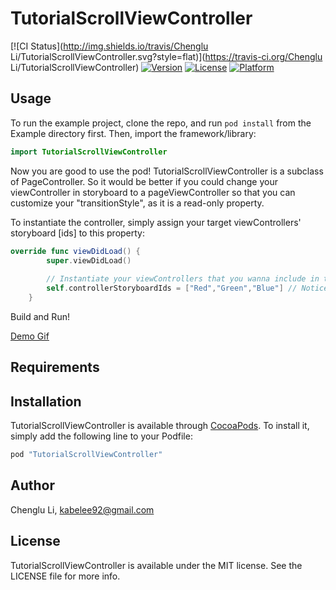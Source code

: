 # TutorialScrollViewController

[![CI Status](http://img.shields.io/travis/Chenglu Li/TutorialScrollViewController.svg?style=flat)](https://travis-ci.org/Chenglu Li/TutorialScrollViewController)
[![Version](https://img.shields.io/cocoapods/v/TutorialScrollViewController.svg?style=flat)](http://cocoapods.org/pods/TutorialScrollViewController)
[![License](https://img.shields.io/cocoapods/l/TutorialScrollViewController.svg?style=flat)](http://cocoapods.org/pods/TutorialScrollViewController)
[![Platform](https://img.shields.io/cocoapods/p/TutorialScrollViewController.svg?style=flat)](http://cocoapods.org/pods/TutorialScrollViewController)

## Usage

To run the example project, clone the repo, and run `pod install` from the Example directory first.
Then, import the framework/library:
```swift
import TutorialScrollViewController
```
Now you are good to use the pod! TutorialScrollViewController is a subclass of PageController. So it would be better if you could change your viewController in storyboard to a pageViewController so that you can customize your "transitionStyle", as it is a read-only property.

To instantiate the controller, simply assign your target viewControllers' storyboard [ids] to this property:

```swift
override func viewDidLoad() {
        super.viewDidLoad()
        
        // Instantiate your viewControllers that you wanna include in the pageController
        self.controllerStoryboardIds = ["Red","Green","Blue"] // Notice: it is an array of ids
    }

```
Build and Run!

[Demo Gif](https://github.com/lichenglu/TutorialScrollViewController/raw/master/assets/demo.gif)
## Requirements

## Installation

TutorialScrollViewController is available through [CocoaPods](http://cocoapods.org). To install
it, simply add the following line to your Podfile:

```ruby
pod "TutorialScrollViewController"
```

## Author

Chenglu Li, kabelee92@gmail.com

## License

TutorialScrollViewController is available under the MIT license. See the LICENSE file for more info.
